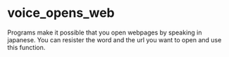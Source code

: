 # voice_opens_web

Programs make it possible that you open webpages by speaking in japanese. You can resister the word and the url you want to open and use this function.  
